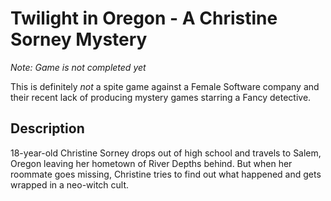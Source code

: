 # Twilight in Oregon - A Christine Sorney Mystery
*Note: Game is not completed yet*

This is definitely *not* a spite game against a Female Software company 
and their recent lack of producing mystery games starring a Fancy detective.

## Description
18-year-old Christine Sorney drops out of high school and travels to Salem, 
Oregon leaving her hometown of River Depths behind. But when her 
roommate goes missing, Christine tries to find out what happened and gets 
wrapped in a neo-witch cult.
